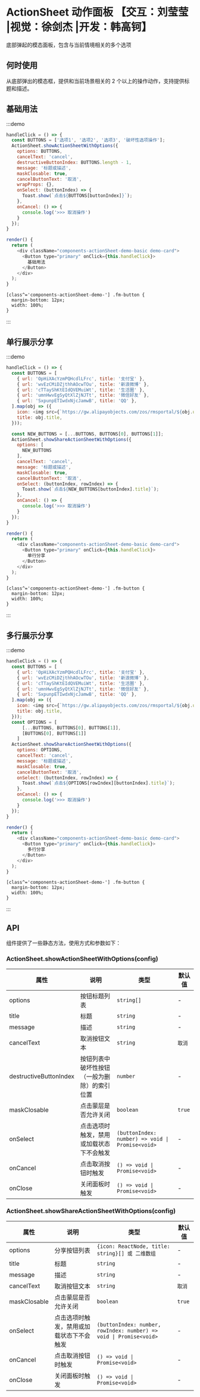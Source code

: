 # ActionSheet 动作面板 【交互：刘莹莹 |视觉：徐剑杰 |开发：韩高钶】

底部弹起的模态面板，包含与当前情境相关的多个选项

## 何时使用

从底部弹出的模态框，提供和当前场景相关的 2 个以上的操作动作，支持提供标题和描述。

## 基础用法

:::demo

```js
handleClick = () => {
  const BUTTONS = ['选项1', '选项2', '选项3', '破坏性选项操作'];
  ActionSheet.showActionSheetWithOptions({
    options: BUTTONS,
    cancelText: 'cancel',
    destructiveButtonIndex: BUTTONS.length - 1,
    message: '标题或描述',
    maskClosable: true,
    cancelButtonText: '取消',
    wrapProps: {},
    onSelect: (buttonIndex) => {
      Toast.show(`点击${BUTTONS[buttonIndex]}`);
    },
    onCancel: () => {
      console.log('>>> 取消操作')
    }
  });
}

render() {
  return (
    <div className="components-actionSheet-demo-basic demo-card">
      <Button type="primary" onClick={this.handleClick}>
        基础用法
      </Button>
    </div>
  );
}
```

```less
[class^='components-actionSheet-demo-'] .fm-button {
  margin-bottom: 12px;
  width: 100%;
}
```

:::

## 单行展示分享

:::demo

```js
handleClick = () => {
  const BUTTONS = [
    { url: 'OpHiXAcYzmPQHcdlLFrc', title: '支付宝' },
    { url: 'wvEzCMiDZjthhAOcwTOu', title: '新浪微博' },
    { url: 'cTTayShKtEIdQVEMuiWt', title: '生活圈' },
    { url: 'umnHwvEgSyQtXlZjNJTt', title: '微信好友' },
    { url: 'SxpunpETIwdxNjcJamwB', title: 'QQ' },
  ].map(obj => ({
    icon: <img src={`https://gw.alipayobjects.com/zos/rmsportal/${obj.url}.png`} alt={obj.title} style={{ width: 36 }} />,
    title: obj.title,
  }));

  const NEW_BUTTONS = [...BUTTONS, BUTTONS[0], BUTTONS[1]];
  ActionSheet.showShareActionSheetWithOptions({
    options: [
      NEW_BUTTONS
    ],
    cancelText: 'cancel',
    message: '标题或描述',
    maskClosable: true,
    cancelButtonText: '取消',
    onSelect: (buttonIndex, rowIndex) => {
      Toast.show(`点击${NEW_BUTTONS[buttonIndex].title}`);
    },
    onCancel: () => {
      console.log('>>> 取消操作')
    }
  });
}

render() {
  return (
    <div className="components-actionSheet-demo-basic demo-card">
      <Button type="primary" onClick={this.handleClick}>
        单行分享
      </Button>
    </div>
  );
}
```

```less
[class^='components-actionSheet-demo-'] .fm-button {
  margin-bottom: 12px;
  width: 100%;
}
```

:::

## 多行展示分享

:::demo

```js
handleClick = () => {
  const BUTTONS = [
    { url: 'OpHiXAcYzmPQHcdlLFrc', title: '支付宝' },
    { url: 'wvEzCMiDZjthhAOcwTOu', title: '新浪微博' },
    { url: 'cTTayShKtEIdQVEMuiWt', title: '生活圈' },
    { url: 'umnHwvEgSyQtXlZjNJTt', title: '微信好友' },
    { url: 'SxpunpETIwdxNjcJamwB', title: 'QQ' },
  ].map(obj => ({
    icon: <img src={`https://gw.alipayobjects.com/zos/rmsportal/${obj.url}.png`} alt={obj.title} style={{ width: 36 }} />,
    title: obj.title,
  }));
  const OPTIONS = [
      [...BUTTONS, BUTTONS[0], BUTTONS[1]],
      [BUTTONS[0], BUTTONS[1]]
    ]
  ActionSheet.showShareActionSheetWithOptions({
    options: OPTIONS,
    cancelText: 'cancel',
    message: '标题或描述',
    maskClosable: true,
    cancelButtonText: '取消',
    onSelect: (buttonIndex, rowIndex) => {
      Toast.show(`点击${OPTIONS[rowIndex][buttonIndex].title}`);
    },
    onCancel: () => {
      console.log('>>> 取消操作')
    }
  });
}

render() {
  return (
    <div className="components-actionSheet-demo-basic demo-card">
      <Button type="primary" onClick={this.handleClick}>
        多行分享
      </Button>
    </div>
  );
}
```

```less
[class^='components-actionSheet-demo-'] .fm-button {
  margin-bottom: 12px;
  width: 100%;
}
```

:::

## API

组件提供了一些静态方法，使用方式和参数如下：

### ActionSheet.showActionSheetWithOptions(config)

| 属性                   | 说明                                         | 类型                                     | 默认值 |
| ---------------------- | -------------------------------------------- | ---------------------------------------- | ------ |
| options                | 按钮标题列表                                 | `string[]`                               | -      |
| title                  | 标题                                         | `string`                                 | -      |
| message                | 描述                                         | `string`                                 | -      |
| cancelText             | 取消按钮文本                                 | `string`                                 | `取消` |
| destructiveButtonIndex | 按钮列表中破坏性按钮（一般为删除）的索引位置 | `number`                                 | -      |
| maskClosable           | 点击蒙层是否允许关闭                         | `boolean`                                | `true` |
| onSelect               | 点击选项时触发，禁用或加载状态下不会触发     | `(buttonIndex: number) => void \| Promise<void>` | -      |
| onCancel               | 点击取消按钮时触发                           | `() => void \| Promise<void>`                    | -      |
| onClose                | 关闭面板时触发                               | `() => void \| Promise<void>`                    | -      |

### ActionSheet.showShareActionSheetWithOptions(config)

| 属性         | 说明                                     | 类型                                                       | 默认值 |
| ------------ | ---------------------------------------- | ---------------------------------------------------------- | ------ |
| options      | 分享按钮列表                             | `{icon: ReactNode, title: string}[] 或 二维数组`           | -      |
| title        | 标题                                     | `string`                                                   | -      |
| message      | 描述                                     | `string`                                                   | -      |
| cancelText   | 取消按钮文本                             | `string`                                                   | `取消` |
| maskClosable | 点击蒙层是否允许关闭                     | `boolean`                                                  | `true` |
| onSelect     | 点击选项时触发，禁用或加载状态下不会触发 | `(buttonIndex: number, rowIndex: number) => void \| Promise<void>` | -      |
| onCancel     | 点击取消按钮时触发                       | `() => void \| Promise<void>`                                      | -      |
| onClose      | 关闭面板时触发                           | `() => void \| Promise<void>`                                      | -      |
